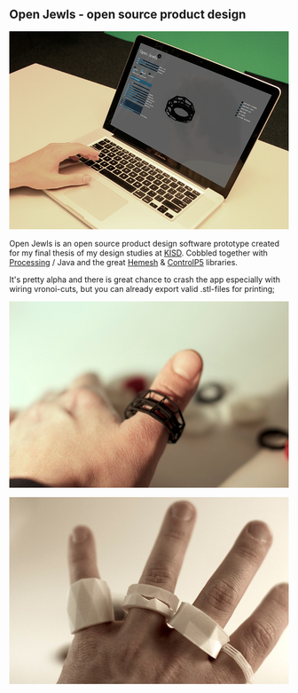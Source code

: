 

## Open Jewls - open source product design 

![Open Jewls - open source product design software prototype; 2012 by dkgrieshammer](./RingEdit.jpg)

Open Jewls is an open source product design software prototype created for my final thesis of my design studies at [KISD](www.kisd.de).
Cobbled together with [Processing](http://processing.org/) / Java and the great [Hemesh](http://hemesh.wblut.com/) &amp; [ControlP5](http://www.sojamo.de/libraries/controlP5/) libraries.

It's pretty alpha and there is great chance to crash the app especially with wiring vronoi-cuts, but you can already export valid .stl-files for printing;

![printed examples](./OpenJewls_02.jpg)

![printed examples](./OpenJewls_031.jpg)
